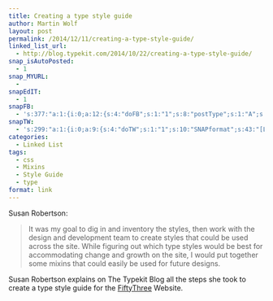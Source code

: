 ```yaml
---
title: Creating a type style guide
author: Martin Wolf
layout: post
permalink: /2014/12/11/creating-a-type-style-guide/
linked_list_url:
  - http://blog.typekit.com/2014/10/22/creating-a-type-style-guide/
snap_isAutoPosted:
  - 1
snap_MYURL:
  - 
snapEdIT:
  - 1
snapFB:
  - 's:377:"a:1:{i:0;a:12:{s:4:"doFB";s:1:"1";s:8:"postType";s:1:"A";s:10:"AttachPost";s:1:"2";s:10:"SNAPformat";s:35:"New post on MartinWolf.org: %TITLE%";s:9:"isAutoImg";s:1:"A";s:8:"imgToUse";s:0:"";s:9:"isAutoURL";s:1:"A";s:8:"urlToUse";s:0:"";s:11:"isPrePosted";s:1:"1";s:8:"isPosted";s:1:"1";s:4:"pgID";s:31:"711305895599362_810074879055796";s:5:"pDate";s:19:"2014-12-11 07:51:18";}}";'
snapTW:
  - 's:299:"a:1:{i:0;a:9:{s:4:"doTW";s:1:"1";s:10:"SNAPformat";s:43:"[Link] %TITLE%: %URL% //by @susanjrobertson";s:8:"attchImg";s:1:"0";s:9:"isAutoImg";s:1:"A";s:8:"imgToUse";s:0:"";s:11:"isPrePosted";s:1:"1";s:8:"isPosted";s:1:"1";s:4:"pgID";s:18:"542949752003108864";s:5:"pDate";s:19:"2014-12-11 07:51:23";}}";'
categories:
  - Linked List
tags:
  - css
  - Mixins
  - Style Guide
  - type
format: link
---
```

<p class="linked-list-quote-author">
  Susan Robertson:
</p>

> It was my goal to dig in and inventory the styles, then work with the design and development team to create styles that could be used across the site. While figuring out which type styles would be best for accommodating change and growth on the site, I would put together some mixins that could easily be used for future designs.

Susan Robertson explains on The Typekit Blog all the steps she took to create a type style guide for the [FiftyThree][1] Website.

 [1]: http://www.fiftythree.com/